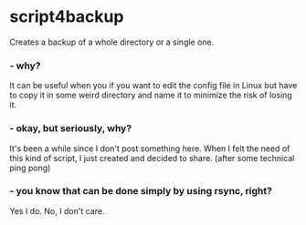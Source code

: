 # script4backup
Creates a backup of a whole directory or a single one.

### - why?
It can be useful when you if you want to edit the config file in Linux but have to copy it in some weird directory and name it to minimize the risk of losing it.

### - okay, but seriously, why?
It's been a while since I don't post something here. When I felt the need of this kind of script, I just created and decided to share. (after some technical ping pong)

### - you know that can be done simply by using rsync, right?
Yes I do. No, I don't care.
